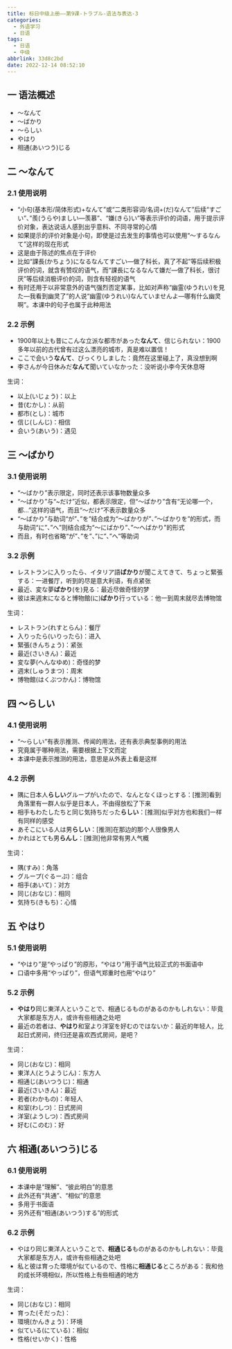 ```yaml
---
title: 标日中级上册——第9课-トラブル-语法与表达-3
categories:
  - 外语学习
  - 日语
tags:
  - 日语
  - 中级
abbrlink: 33d8c2bd
date: 2022-12-14 08:52:10
---
```

## 一 语法概述

* ～なんて
* ～ばかり
* ～らしい
* やはり
* 相通(あいつう)じる

<!--more-->

## 二 ～なんて

### 2.1 使用说明

* “小句(基本形/简体形式)+なんて”或“二类形容词/名词+(だ)なんて”后续“すごい”、”羨(うらや)ましい—羡慕”、“嫌(きら)い”等表示评价的词语，用于提示评价对象，表达说话人感到出乎意料、不同寻常的心情
* 如果提示的评价对象是小句，即使是过去发生的事情也可以使用“～するなんて”这样的现在形式
* 这是由于陈述的焦点在于评价
* 比如“課長(かちょう)になるなんてすごい—做了科长，真了不起”等后续积极评价的词，就含有赞叹的语气，而“課長になるなんて嫌だ—做了科长，很讨厌”等后续消极评价的词，则含有轻视的语气
* 有时还用于以非常意外的语气强烈否定某事，比如对声称“幽霊(ゆうれい)を見た—我看到幽灵了”的人说“幽霊(ゆうれい)なんていませんよ—哪有什么幽灵啊”。本课中的句子也属于此种用法

### 2.2 示例

* 1900年以上も昔にこんな立派な都市があった**なんて**、信じられない：1900多年以前的古代曾有过这么漂亮的城市，真是难以置信！
* ここで会いう**なんて**、びっくりしました：竟然在这里碰上了，真没想到啊
* 李さんが今日休みだ**なんて**聞いていなかった：没听说小李今天休息呀

生词：

* 以上(いじょう)：以上
* 昔(むかし)：从前
* 都市(とし)：城市
* 信じ(しんじ)：相信
* 会いう(あいう)：遇见

## 三 ～ばかり

### 3.1 使用说明

* “～ばかり”表示限定，同时还表示该事物数量众多
* “～ばかり”与“~だけ”近似，都表示限定，但“～ばかり”含有“无论哪一个，都...”这样的语气，而且“～だけ”不表示数量众多
* “～ばかり”与助词“が”、”を”结合成为“～ばかりが”、”～ばかりを”的形式，而与助词“に”、”へ”则结合成为“～にばかり”、”～へばかり”的形式
* 而且，有时也省略“が”、”を”、”に”、”へ”等助词

### 3.2 示例

* レストランに入りったら、イタリア語**ばかり**が聞こえてきて、ちょっと緊張する：一进餐厅，听到的尽是意大利语，有点紧张
* 最近、変な夢**ばかり**(を)見る：最近尽做奇怪的梦
* 彼は来週末になると博物館(に)**ばかり**行っている：他一到周末就尽去博物馆

生词：

* レストラン(れすとらん)：餐厅
* 入りったら(いりったら)：进入
* 緊張(きんちょう)：紧张
* 最近(さいきん)：最近
* 変な夢(へんなゆめ)：奇怪的梦
* 週末(しゅうまつ)：周末
* 博物館(はくぶつかん)：博物馆

## 四 ～らしい

### 4.1 使用说明

* “～らしい”有表示推测、传闻的用法，还有表示典型事例的用法
* 究竟属于哪种用法，需要根据上下文而定
* 本课中是表示推测的用法，意思是从外表上看是这样

### 4.2 示例

* 隅に日本人**らしい**グループがいたので、なんとなくほっとする：[推测]看到角落里有一群人似乎是日本人，不由得放松了下来
* 相手もわたしたちと同じ気持ちだった**らしい**：[推测]似乎对方也和我们一样有同样的感受
* あそこにいる人は男**らしい**：[推测]在那边的那个人很像男人
* かれはとても男**らんし**：[推测]他非常有男人气概

生词：

* 隅(すみ)：角落
* グループ(ぐるーぷ)：组合
* 相手(あいて)：对方
* 同じ(おなじ)：相同
* 気持ち(きもち)：心情

## 五 やはり

### 5.1 使用说明

* “やはり”是“やっぱり”的原形，“やはり”用于语气比较正式的书面语中
* 口语中多用“やっぱり”，但语气郑重时也用“やはり”

### 5.2 示例

* **やはり**同じ東洋人ということで、相通じるものがあるのかもしれない：毕竟大家都是东方人，或许有些相通之处吧
* 最近の若者は、**やはり**和室より洋室を好むのではないか：最近的年轻人，比起日式房间，终归还是喜欢西式房间，是吧？

生词：

* 同じ(おなじ)：相同
* 東洋人(とうようじん)：东方人
* 相通じ(あいつうじ)：相通
* 最近(さいきん)：最近
* 若者(わかもの)：年轻人
* 和室(わしつ)：日式房间
* 洋室(ようしつ)：西式房间
* 好む(このむ)：好

## 六 相通(あいつう)じる

### 6.1 使用说明

* 本课中是“理解”、“彼此明白”的意思
* 此外还有“共通”、“相似”的意思
* 多用于书面语
* 另外还有“相通(あいつう)する”的形式

### 6.2 示例

* やはり同じ東洋人ということで、**相通じる**ものがあるのかもしれない：毕竟大家都是东方人，或许有些相通之处吧
* 私と彼は育った環境が似ているので、性格に**相通じる**ところがある：我和他的成长环境相似，所以性格上有些相通的地方

生词：

* 同じ(おなじ)：相同
* 育った(そだった)：
* 環境(かんきょう)：环境
* 似ている(にている)：相似
* 性格(せいかく)：性格